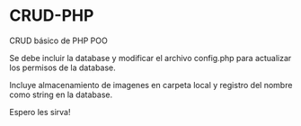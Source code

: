 # CRUD-PHP
CRUD básico de PHP POO 

Se debe incluir la database y modificar el archivo config.php para actualizar los permisos de la database.

Incluye almacenamiento de imagenes en carpeta local y registro del nombre como string en la database.

Espero les sirva!
